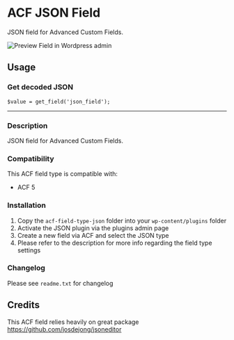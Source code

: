 # ACF JSON Field

JSON field for Advanced Custom Fields.

![Preview Field in Wordpress admin](https://raw.githubusercontent.com/bitterendio/acf-field-type-json/master/screenshot.png)

## Usage

### Get decoded JSON

    $value = get_field('json_field');

---

### Description

JSON field for Advanced Custom Fields.

### Compatibility

This ACF field type is compatible with:

- ACF 5

### Installation

1.  Copy the `acf-field-type-json` folder into your `wp-content/plugins` folder
2.  Activate the JSON plugin via the plugins admin page
3.  Create a new field via ACF and select the JSON type
4.  Please refer to the description for more info regarding the field type settings

### Changelog

Please see `readme.txt` for changelog

## Credits

This ACF field relies heavily on great package https://github.com/josdejong/jsoneditor
